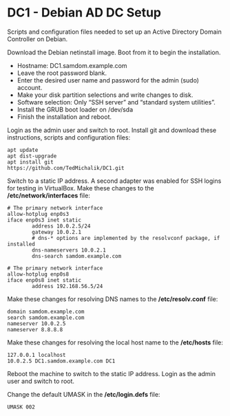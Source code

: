 # DC1 - Debian AD DC Setup
Scripts and configuration files needed to set up an Active Directory Domain Controller on Debian.

Download the Debian netinstall image. Boot from it to begin the installation.

* Hostname: DC1.samdom.example.com
* Leave the root password blank.
* Enter the desired user name and password for the admin (sudo) account.
* Make your disk partition selections and write changes to disk.
* Software selection: Only “SSH server” and “standard system utilities”.
* Install the GRUB boot loader on /dev/sda
* Finish the installation and reboot.

Login as the admin user and switch to root.
Install git and download these instructions, scripts and configuration files:
```
apt update
apt dist-upgrade
apt install git
https://github.com/TedMichalik/DC1.git
```

Switch to a static IP address.
A second adapter was enabled for SSH logins for testing in VirtualBox.
Make these changes to the **/etc/network/interfaces** file:
```
# The primary network interface
allow-hotplug enp0s3
iface enp0s3 inet static
        address 10.0.2.5/24
        gateway 10.0.2.1
        # dns-* options are implemented by the resolvconf package, if installed
        dns-nameservers 10.0.2.1
        dns-search samdom.example.com

# The primary network interface
allow-hotplug enp0s8
iface enp0s8 inet static
        address 192.168.56.5/24
```
Make these changes for resolving DNS names to the **/etc/resolv.conf** file:
```
domain samdom.example.com
search samdom.example.com
nameserver 10.0.2.5
nameserver 8.8.8.8
```
Make these changes for resolving the local host name to the **/etc/hosts** file:
```
127.0.0.1 localhost
10.0.2.5 DC1.samdom.example.com DC1
```
Reboot the machine to switch to the static IP address.
Login as the admin user and switch to root.

Change the default UMASK in the **/etc/login.defs** file:
```
UMASK 002
```
